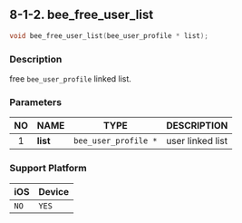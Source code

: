 ## 8-1-2. bee_free_user_list

```c
void bee_free_user_list(bee_user_profile * list);
```

### Description

free `bee_user_profile` linked list.

### Parameters

| NO | NAME | TYPE | DESCRIPTION |
| :--: | -- | -- | -- |
| 1 | **list** | `bee_user_profile *` | user linked list |

### Support Platform

| iOS | Device |
| -- | -- |
| `NO` | `YES` |
